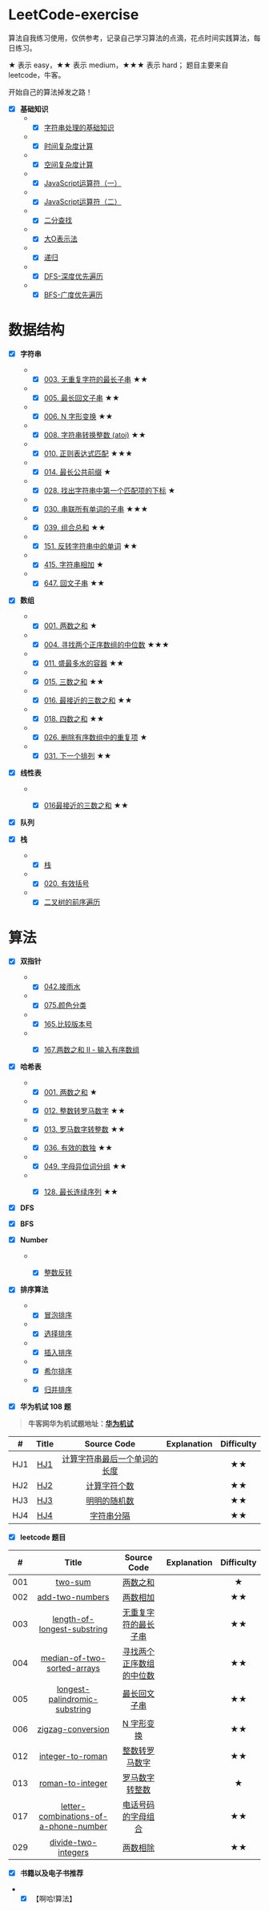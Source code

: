 # LeetCode-exercise

算法自我练习使用，仅供参考，记录自己学习算法的点滴，花点时间实践算法，每日练习。

★ 表示 easy，★★ 表示 medium，★★★ 表示 hard；
题目主要来自 leetcode，牛客。

开始自己的算法掉发之路！

- [x] **基础知识**
  * - [x] [字符串处理的基础知识](https://github.com/yihan12/LeetCode-exercise/blob/master/String/base/README.md)
  * - [x] [时间复杂度计算](https://github.com/yihan12/LeetCode-exercise/blob/master/basics/time_complexity.md)  
  * - [x] [空间复杂度计算](https://github.com/yihan12/LeetCode-exercise/blob/master/basics/space_complexity.md)  
  * - [x] [JavaScript运算符（一）](https://github.com/yihan12/LeetCode-exercise/blob/master/basics/Operator1.md)
  * - [x] [JavaScript运算符（二）](https://github.com/yihan12/LeetCode-exercise/blob/master/basics/Operator2.md)
  * - [x] [二分查找]()  
  * - [x] [大O表示法]()
  * - [x] [递归](https://github.com/yihan12/LeetCode-exercise/issues/3)
  * - [x] [DFS-深度优先遍历](https://github.com/yihan12/LeetCode-exercise/issues/1)
  * - [x] [BFS-广度优先遍历](https://github.com/yihan12/LeetCode-exercise/issues/2)

# 数据结构

- [x] **字符串**

  * - [x] [003. 无重复字符的最长子串](https://github.com/yihan12/LeetCode-exercise/blob/master/String/003longest-substring-without-repeating-characters/README.md) ★★
  * - [x] [005. 最长回文子串](https://github.com/yihan12/LeetCode-exercise/tree/master/String/005longest-palindromic-substring) ★★
  * - [x] [006. N 字形变换](https://github.com/yihan12/LeetCode-exercise/blob/master/String/006zigzag-conversion/README.md) ★★
  * - [x] [008. 字符串转换整数 (atoi)](https://github.com/yihan12/LeetCode-exercise/blob/master/String/008string-to-integer-atoi/README.md) ★★  
  * - [x] [010. 正则表达式匹配](https://github.com/yihan12/LeetCode-exercise/blob/master/String/010regular-expression-matching/README.md) ★★★  
  * - [x] [014. 最长公共前缀](https://github.com/yihan12/LeetCode-exercise/blob/master/String/014longest-common-prefix/README.md) ★
  * - [x] [028. 找出字符串中第一个匹配项的下标](https://github.com/yihan12/LeetCode-exercise/blob/master/String/028find-the-index-of-the-first-occurrence-in-a-string/README.md) ★   
  * - [x] [030. 串联所有单词的子串](https://github.com/yihan12/LeetCode-exercise/blob/master/String/030%20substring-with-concatenation-of-all-words/README.md) ★★★  
  * - [x] [039. 组合总和](https://github.com/yihan12/LeetCode-exercise/blob/master/String/039combination-sum/README.md) ★★  
  * - [x] [151. 反转字符串中的单词](https://github.com/yihan12/LeetCode-exercise/blob/master/String/151reverse-words-in-a-string/README.md) ★★
  * - [x] [415. 字符串相加](https://github.com/yihan12/LeetCode-exercise/blob/master/String/415add-strings/README.md) ★
  * - [x] [647. 回文子串](https://github.com/yihan12/LeetCode-exercise/blob/master/String/647palindromic-substrings/README.md) ★★

- [x] **数组**
  * - [x] [001. 两数之和](https://github.com/yihan12/LeetCode-exercise/blob/master/Array/001two-sum/README.md)  ★
  * - [x] [004. 寻找两个正序数组的中位数](https://github.com/yihan12/LeetCode-exercise/blob/master/Array/004findMedianSortedArrays/README.md)  ★★★
  * - [x] [011. 盛最多水的容器](https://github.com/yihan12/LeetCode-exercise/blob/master/Array/011container-with-most-water/README.md) ★★
  * - [x] [015. 三数之和](https://github.com/yihan12/LeetCode-exercise/blob/master/Array/015sum3/README.md) ★★  
  * - [x] [016. 最接近的三数之和](https://github.com/yihan12/LeetCode-exercise/blob/master/Array/016threesum-closest/README.md) ★★
  * - [x] [018. 四数之和](https://github.com/yihan12/LeetCode-exercise/blob/master/Array/018sum4/README.md) ★★
  * - [x] [026. 删除有序数组中的重复项](https://github.com/yihan12/LeetCode-exercise/tree/master/Array/026remove-duplicates-from-sorted-array) ★
  * - [x] [031. 下一个排列](https://github.com/yihan12/LeetCode-exercise/blob/master/Array/031next-permutation/README.md) ★★  

- [x] **线性表**
  * - [x] [016最接近的三数之和](https://github.com/yihan12/LeetCode-exercise/tree/master/Linear%20List/0163sum-closest) ★★   


- [x] **队列**

- [x] **栈**
  * - [x] [栈](https://github.com/yihan12/LeetCode-exercise/blob/master/Stack/README.md)
  * - [x] [020. 有效括号](https://github.com/yihan12/LeetCode-exercise/blob/master/Stack/020valid-parentheses/README.md)
  * - [x] [二叉树的前序遍历]()

# 算法


- [x] **双指针**
  * - [x] [042.接雨水](https://github.com/yihan12/LeetCode-exercise/tree/master/Two%20Pointers/042trapping-rain-water/README.md)
  * - [x] [075.颜色分类](https://github.com/yihan12/LeetCode-exercise/blob/master/Two%20Pointers/075sort-colors/README.md)
  * - [x] [165.比较版本号](https://github.com/yihan12/LeetCode-exercise/tree/master/Two%20Pointers/165compare-version-numbers/README.md)
  * - [x] [167.两数之和 II - 输入有序数组](https://github.com/yihan12/LeetCode-exercise/tree/master/Two%20Pointers/167two-sum-ii-input-array-is-sorted/README.md) 


- [x] **哈希表**
  * - [x] [001. 两数之和](https://github.com/yihan12/LeetCode-exercise/blob/master/Hash%20Table/001two-sum/README.md) ★
  * - [x] [012. 整数转罗马数字](https://github.com/yihan12/LeetCode-exercise/blob/master/Hash%20Table/012integer-to-roman/README.md) ★★
  * - [x] [013. 罗马数字转整数](https://github.com/yihan12/LeetCode-exercise/blob/master/Hash%20Table/013roman-to-integer/README.md) ★★
  * - [x] [036. 有效的数独](https://github.com/yihan12/LeetCode-exercise/blob/master/Hash%20Table/036valid-sudoku/README.md) ★★ 
  * - [x] [049. 字母异位词分组](https://github.com/yihan12/LeetCode-exercise/blob/master/Hash%20Table/049group-anagrams/README.md)  ★★  
  * - [x] [128. 最长连续序列](https://github.com/yihan12/LeetCode-exercise/tree/master/Hash%20Table/128longest-consecutive-sequence) ★★  



- [x] **DFS**

- [x] **BFS**
     
- [x] **Number**
  * - [x] [整数反转]()


- [x] **排序算法**

  * - [x] [冒泡排序](https://github.com/yihan12/LeetCode-exercise/blob/master/%E7%AE%97%E6%B3%95%E5%9F%BA%E7%A1%80/%E5%86%92%E6%B3%A1%E6%8E%92%E5%BA%8F.md)
  * - [x] [选择排序](https://github.com/yihan12/LeetCode-exercise/blob/master/%E7%AE%97%E6%B3%95%E5%9F%BA%E7%A1%80/%E9%80%89%E6%8B%A9%E6%8E%92%E5%BA%8F.md)
  * - [x] [插入排序](https://github.com/yihan12/LeetCode-exercise/blob/master/%E7%AE%97%E6%B3%95%E5%9F%BA%E7%A1%80/%E6%8F%92%E5%85%A5%E6%8E%92%E5%BA%8F.md)
  * - [x] [希尔排序](https://github.com/yihan12/LeetCode-exercise/blob/master/%E7%AE%97%E6%B3%95%E5%9F%BA%E7%A1%80/%E5%B8%8C%E5%B0%94%E6%8E%92%E5%BA%8F.md)
  * - [x] [归并排序](https://github.com/yihan12/LeetCode-exercise/blob/master/%E7%AE%97%E6%B3%95%E5%9F%BA%E7%A1%80/%E5%BD%92%E5%B9%B6%E6%8E%92%E5%BA%8F.md)

- [x] **华为机试 108 题**

> **牛客网华为机试题地址：[华为机试](https://www.nowcoder.com/ta/huawei)**

|  #  |                                                                Title                                                                |                                                                                           Source Code                                                                                            | Explanation | Difficulty |
| :-: | :---------------------------------------------------------------------------------------------------------------------------------: | :----------------------------------------------------------------------------------------------------------------------------------------------------------------------------------------------: | :---------: | :--------: |
| HJ1 |                          [HJ1](https://github.com/yihan12/LeetCode-exercise/blob/master/HJ/HJ001/HJ001.md)                          | [计算字符串最后一个单词的长度](https://www.nowcoder.com/practice/8c949ea5f36f422594b306a2300315da?tpId=37&tqId=21224&rp=1&ru=%2Fta%2Fhuawei&qru=%2Fta%2Fhuawei%2Fquestion-ranking&tab=answerKey) |             |     ★★     |
| HJ2 |             [HJ2](https://github.com/yihan12/LeetCode-exercise/blob/master/daily/002add-two-numbers/add-two-numbers.md)             |         [计算字符个数](https://www.nowcoder.com/practice/a35ce98431874e3a820dbe4b2d0508b1?tpId=37&tqId=21225&rp=1&ru=%2Fta%2Fhuawei&qru=%2Fta%2Fhuawei%2Fquestion-ranking&tab=answerKey)         |             |     ★★     |
| HJ3 | [HJ3](https://github.com/yihan12/LeetCode-exercise/blob/master/daily/003length-of-longest-substring/length-of-longest-substring.md) |         [明明的随机数](https://www.nowcoder.com/practice/3245215fffb84b7b81285493eae92ff0?tpId=37&tqId=21226&rp=1&ru=%2Fta%2Fhuawei&qru=%2Fta%2Fhuawei%2Fquestion-ranking&tab=answerKey)         |             |     ★★     |
| HJ4 |    [HJ4](https://github.com/yihan12/LeetCode-exercise/blob/master/daily/004findMedianSortedArrays/004findMedianSortedArrays.md)     |               [字符串分隔](https://www.nowcoder.com/practice/d9162298cb5a437aad722fccccaae8a7?tpId=37&rp=1&ru=%2Fta%2Fhuawei&qru=%2Fta%2Fhuawei%2Fquestion-ranking&tab=answerKey)                |             |     ★★     |

- [x] **leetcode 题目**

|  #  |                                                                            Title                                                                            |                                                    Source Code                                                    | Explanation | Difficulty |
| :-: | :---------------------------------------------------------------------------------------------------------------------------------------------------------: | :---------------------------------------------------------------------------------------------------------------: | :---------: | :--------: |
| 001 |                               [two-sum](https://leetcode-cn.com/problems/two-sum)                               |                               [两数之和](https://github.com/yihan12/LeetCode-exercise/blob/master/daily/001two-sum/two-sum.md)                                |             |     ★     |
| 002 |                   [add-two-numbers](https://leetcode.com/problems/add-two-numbers/description/)                   |                      [两数相加](https://github.com/yihan12/LeetCode-exercise/blob/master/daily/002add-two-numbers/add-two-numbers.md)                       |             |     ★★      |
| 003 | [length-of-longest-substring](https://leetcode.com/problems/longest-substring-without-repeating-characters/description/) | [无重复字符的最长子串](https://github.com/yihan12/LeetCode-exercise/blob/master/daily/003length-of-longest-substring/length-of-longest-substring.md) |             |     ★★     |
| 004 |    [median-of-two-sorted-arrays](https://leetcode-cn.com/problems/median-of-two-sorted-arrays/)     |             [寻找两个正序数组的中位数](https://github.com/yihan12/LeetCode-exercise/blob/master/daily/004findMedianSortedArrays/004findMedianSortedArrays.md)             |             |     ★★     |
| 005 | [longest-palindromic-substring](https://leetcode.cn/problems/longest-palindromic-substring/) |                                              [最长回文子串](https://github.com/yihan12/LeetCode-exercise/blob/master/daily/005longest-palindromic-substring/longest-palindromic-substring.md)                                               |             |     ★★     |
| 006 |                                               [zigzag-conversion](https://leetcode.cn/problems/zigzag-conversion/)                                                |                         [N 字形变换](https://github.com/yihan12/LeetCode-exercise/blob/master/daily/006zigzag-conversion/zigzag-conversion.md)                         |             |     ★★     |
| 012 |                                               [integer-to-roman](https://leetcode.cn/problems/integer-to-roman)                                                |                         [整数转罗马数字](https://github.com/yihan12/LeetCode-exercise/blob/master/Hash%20Table/012integer-to-roman/README.md)                         |             |     ★★     |
| 013 |                                               [roman-to-integer](https://leetcode.cn/problems/roman-to-integer)                                                |                         [罗马数字转整数](https://github.com/yihan12/LeetCode-exercise/blob/master/Hash%20Table/013roman-to-integer/README.md)                         |             |     ★     |
| 017 |                           [letter-combinations-of-a-phone-number](https://leetcode.cn/problems/letter-combinations-of-a-phone-number/)                            | [电话号码的字母组合](https://github.com/yihan12/LeetCode-exercise/blob/master/daily/017letter-combinations-of-a-phone-number/letter-combinations-of-a-phone-number.md) |             |     ★★     |
| 029 |                           [divide-two-integers](https://leetcode.cn/problems/divide-two-integers/description/)                            | [两数相除](https://github.com/yihan12/LeetCode-exercise/blob/master/Math/029divide-two-integers/README.md) |             |     ★★     |

- [x] **书籍以及电子书推荐**
 * - [x] 【啊哈!算法】
